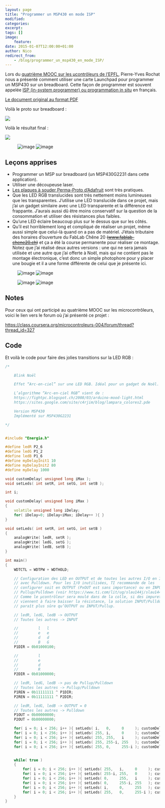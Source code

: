 ```yaml
---
layout: page
title: "Programmer un MSP430 en mode ISP"
modified:
categories:
excerpt:
tags: []
image:
    feature:
date: 2015-01-07T12:00:00+01:00
author: Nico
redirect_from:
    - /blog/programmer_un_msp430_en_mode_ISP/
---
```


Lors du [quatrième MOOC sur les µcontrôleurs de l’EPFL](https://www.coursera.org/learn/microcontroleurs), Pierre-Yves Rochat nous a présenté comment utiliser une carte Launchpad pour programmer un MSP430 sur un breadboard. Cette façon de programmer est souvent appelée [ISP (in-system programmer) ou programmation in situ](https://fr.wikipedia.org/wiki/Programmation_in-situ) en français.

<!--
Le document original peut être téléchargé ici :
<https://pyr.ch/coursera/ExperiencesAvecLaunchpad.pdf>
-->

[Le document original au format PDF](../../files/2015-01-07-programmer_un_msp430_en_mode_ISP/ExperiencesAvecLaunchpad.pdf)

Voilà le proto sur breadboard :

![](../../files/2015-01-07-programmer_un_msp430_en_mode_ISP/images/P1030387.JPG)

Voilà le résultat final :

![](../../files/2015-01-07-programmer_un_msp430_en_mode_ISP/images/blink_noel_v2_021.jpg)

<figure class="half">
    <img src="../../files/2015-01-07-programmer_un_msp430_en_mode_ISP/images/adafruit_perma-proto_pt_129.jpg" alt="image">
    <img src="../../files/2015-01-07-programmer_un_msp430_en_mode_ISP/images/adafruit_perma-proto_pt_131-1.jpg" alt="image">
<!--    <figcaption>Caption describing these two images.</figcaption>
 --></figure>

## Leçons apprises

-   Programmer un MSP sur breadboard (un MSP430G2231 dans cette application).
-   Utiliser une découpeuse laser.
-   [Les plaques à souder Perma-Proto d’Adafruit](https://www.adafruit.com/blog/2011/11/18/adafruit-perma-proto-half-sized-breadboard-pcb-3-pack/) sont très pratiques.
-   Que les LED RGB translucides sont très nettement moins lumineuses que les transparentes. J’utilise une LED translucide dans ce projet, mais j’ai un gadget similaire avec une LED transparente et la différence est frappante. J’aurais aussi dû être moins conservatif sur la question de la consommation et utiliser des résistances plus faibles.
-   Qu’une LED éclaire beaucoup plus sur le dessus que sur les côtés.
-   Qu’il est horriblement long et compliqué de réaliser un projet, même aussi simple que celui-là quand on a pas de matériel. J’étais tributaire des horaires d’ouverture du FabLab Chêne 20 ~~(www.fablab-chene20.ch)~~ et ça a été la course permanente pour réaliser ce montage. Notez que j’ai réalisé deux autres versions : une qui ne sera jamais utilisée et une autre que j’ai offerte à Noël, mais qui ne contient pas le montage électronique, c’est donc un simple photophore pour y placer une bougie et il a une forme différente de celui que je présente ici.

<figure class="half">
	<img src="../../files/2015-01-07-programmer_un_msp430_en_mode_ISP/images/blink_noel_v2_018.jpg" alt="image">
	<img src="../../files/2015-01-07-programmer_un_msp430_en_mode_ISP/images/blink_noel_v2_001.jpg" alt="image">
<!-- 	<figcaption>Caption describing these two images.</figcaption>
 --></figure>

<figure class="half">
	<img src="../../files/2015-01-07-programmer_un_msp430_en_mode_ISP/images/blink_noel_v2_006.jpg" alt="image">
	<img src="../../files/2015-01-07-programmer_un_msp430_en_mode_ISP/images/blink_noel_v2_008.jpg" alt="image">
<!-- 	<figcaption>Caption describing these two images.</figcaption>
 --></figure>

## Notes

Pour ceux qui ont participé au quatrième MOOC sur les microcontrôleurs, voici le lien vers le forum où j’ai présenté ce projet :

<https://class.coursera.org/microcontroleurs-004/forum/thread?thread_id=327>

## Code

Et voilà le code pour faire des jolies transitions sur la LED RGB :

```c++
/*

    Blink Noël

    Effet “Arc-en-ciel” sur une LED RGB. Idéal pour un gadget de Noël.

    L’algorithme “Arc-en-ciel RGB” vient de :
    https://fightpc.blogspot.ch/2008/03/arduino-mood-light.html
    https://sites.google.com/site/c4rjim/blog/lampara_colores2.pde

    Version MSP430
    Implémenté sur MSP430G2231

*/


#include "Energia.h"

#define ledR P2_6
#define ledG P1_2
#define ledB P1_6
#define myDelayInit1 10
#define myDelayInit2 80
#define myDelay 1000

void customDelay( unsigned long iMax );
void setLeds( int setR, int setG, int setB );

int i;

void customDelay( unsigned long iMax )
{
    volatile unsigned long iDelay;
    for( iDelay=0; iDelay<iMax; iDelay++ ){ }
}

void setLeds( int setR, int setG, int setB )
{
    analogWrite( ledR, setR );
    analogWrite( ledG, setG );
    analogWrite( ledB, setB );
}

int main()
{
    WDTCTL = WDTPW + WDTHOLD;

    // Configuration des LED en OUTPUT et de toutes les autres I/O en INPUT
    // avec Pulldown. Pour les I/O inutilisées, TI recommande de les
    // configurer soit en OUTPUT (PxOUT est sans importance) ou en INPUT avec
    // Pullup/Pulldown (voir https://www.ti.com/lit/ug/slau144j/slau144j.pdf).
    // Comme le µcontrôleur sera moulé dans de la colle, si des impuretés
    // viennent à faire baisser la résistance, la solution INPUT/Pulldown
    // paraît plus sûre qu’OUTPUT ou INPUT/Pullup.

    // ledR, ledG, ledB -> OUTPUT
    // Toutes les autres -> INPUT

    //         l   l
    //         e   e
    //         d   d
    //         B   G
    P1DIR = 0b01000100;

    //         l
    //         e
    //         d
    //         R
    P2DIR = 0b01000000;

    // ledR, ledG, ledB -> pas de Pullup/Pulldown
    // Toutes les autres -> Pullup/Pulldown
    P1REN = 0b11111111 ^ P1DIR;
    P2REN = 0b11111111 ^ P2DIR;

    // ledR, ledG, ledB -> OUTPUT = 0
    // Toutes les autres -> Pulldown
    P1OUT = 0b00000000;
    P2OUT = 0b00000000;

    for( i = 0; i < 256; i++ ){ setLeds( i,   0,     0     ); customDelay( myDelayInit1 ); }
    for( i = 0; i < 256; i++ ){ setLeds( 255, i,     0     ); customDelay( myDelayInit2 ); }
    for( i = 0; i < 256; i++ ){ setLeds( 255, 255,   i     ); customDelay( myDelayInit2 ); }
    for( i = 0; i < 256; i++ ){ setLeds( 255, 255-i, 255   ); customDelay( myDelayInit2 ); }
    for( i = 0; i < 256; i++ ){ setLeds( 255, 0,     255-i ); customDelay( myDelayInit2 ); }


    while( true )
    {
        for( i = 0; i < 256; i++ ){ setLeds( 255,   i,     0     ); customDelay( myDelay ); }
        for( i = 0; i < 256; i++ ){ setLeds( 255-i, 255,   0     ); customDelay( myDelay ); }
        for( i = 0; i < 256; i++ ){ setLeds( 0,     255,   i     ); customDelay( myDelay ); }
        for( i = 0; i < 256; i++ ){ setLeds( 0,     255-i, 255   ); customDelay( myDelay ); }
        for( i = 0; i < 256; i++ ){ setLeds( i,     0,     255   ); customDelay( myDelay ); }
        for( i = 0; i < 256; i++ ){ setLeds( 255,   0,     255-i ); customDelay( myDelay ); }
    }
}
```
